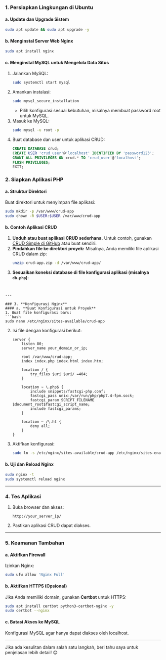 
### 1. **Persiapkan Lingkungan di Ubuntu**
#### a. **Update dan Upgrade Sistem**
```bash
sudo apt update && sudo apt upgrade -y
```

#### b. **Menginstal Server Web Nginx**
```bash
sudo apt install nginx
```

#### c. **Menginstal MySQL untuk Mengelola Data Situs**
1. Jalankan MySQL:
   ```bash
   sudo systemctl start mysql
   ```
2. Amankan instalasi:
   ```bash
   sudo mysql_secure_installation
   ```
   - Pilih konfigurasi sesuai kebutuhan, misalnya membuat password root untuk MySQL.
3. Masuk ke MySQL:
   ```bash
   sudo mysql -u root -p
   ```
4. Buat database dan user untuk aplikasi CRUD:
   ```sql
   CREATE DATABASE crud;
   CREATE USER 'crud_user'@'localhost' IDENTIFIED BY 'password123';
   GRANT ALL PRIVILEGES ON crud.* TO 'crud_user'@'localhost';
   FLUSH PRIVILEGES;
   EXIT;
   ```

### 2. **Siapkan Aplikasi PHP**
#### a. **Struktur Direktori**
Buat direktori untuk menyimpan file aplikasi:
```bash
sudo mkdir -p /var/www/crud-app
sudo chown -R $USER:$USER /var/www/crud-app
```

#### b. **Contoh Aplikasi CRUD**
1. **Unduh atau buat aplikasi CRUD sederhana.**
   Untuk contoh, gunakan [CRUD Simple di GitHub](https://github.com/) atau buat sendiri. 
2. **Pindahkan file ke direktori proyek:**
   Misalnya, Anda memiliki file aplikasi CRUD dalam zip:
   ```bash
   unzip crud-app.zip -d /var/www/crud-app/
   ```
3. **Sesuaikan koneksi database di file konfigurasi aplikasi (misalnya `db.php`)**:
   ```php
<?php
$host = "localhost";
$username = "crud_user";
$password = "password123";
$dbname = "crud";

$mysqli = mysqli_connect($host, $username, $password, $dbname);
?>
   ```

---

### 3. **Konfigurasi Nginx**
#### a. **Buat Konfigurasi untuk Proyek**
1. Buat file konfigurasi baru:
   ```bash
   sudo nano /etc/nginx/sites-available/crud-app
   ```
2. Isi file dengan konfigurasi berikut:
   ```nginx
   server {
       listen 80;
       server_name your_domain_or_ip;

       root /var/www/crud-app;
       index index.php index.html index.htm;

       location / {
           try_files $uri $uri/ =404;
       }

       location ~ \.php$ {
           include snippets/fastcgi-php.conf;
           fastcgi_pass unix:/var/run/php/php7.4-fpm.sock;
           fastcgi_param SCRIPT_FILENAME $document_root$fastcgi_script_name;
           include fastcgi_params;
       }

       location ~ /\.ht {
           deny all;
       }
   }
   ```
3. Aktifkan konfigurasi:
   ```bash
   sudo ln -s /etc/nginx/sites-available/crud-app /etc/nginx/sites-enabled/
   ```

#### b. **Uji dan Reload Nginx**
```bash
sudo nginx -t
sudo systemctl reload nginx
```

---

### 4. **Tes Aplikasi**
1. Buka browser dan akses:
   ```
   http://your_server_ip/
   ```
2. Pastikan aplikasi CRUD dapat diakses.

---

### 5. **Keamanan Tambahan**
#### a. **Aktifkan Firewall**
Izinkan Nginx:
```bash
sudo ufw allow 'Nginx Full'
```

#### b. **Aktifkan HTTPS (Opsional)**
Jika Anda memiliki domain, gunakan **Certbot** untuk HTTPS:
```bash
sudo apt install certbot python3-certbot-nginx -y
sudo certbot --nginx
```

#### c. **Batasi Akses ke MySQL**
Konfigurasi MySQL agar hanya dapat diakses oleh localhost.

---

Jika ada kesulitan dalam salah satu langkah, beri tahu saya untuk penjelasan lebih detail! 😊
